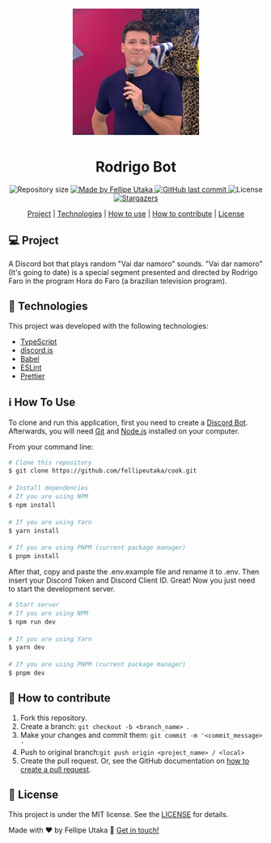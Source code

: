 <h1 align="center">
  <img
    alt="Rodrigo Bot"
    src=".github/docs/rodrigo.jpg"
    width="250px"
  />
</h1>

<h1 align="center">Rodrigo Bot</h4>
<p align="center">
  <img
    alt="Repository size"
    src="https://img.shields.io/github/repo-size/fellipeutaka/rodrigo-bot"
  />
  <a href="https://www.linkedin.com/in/fellipeutaka/">
    <img
      alt="Made by Fellipe Utaka"
      src="https://img.shields.io/badge/made%20by-Fellipe%20Utaka-%2304D361"
    />
  </a>
  <a href="https://github.com/fellipeutaka/rodrigo-bot/commits/main">
    <img
      alt="GitHub last commit"
      src="https://img.shields.io/github/last-commit/fellipeutaka/rodrigo-bot"
    />
  </a>
  <img
    alt="License"
    src="https://img.shields.io/badge/license-MIT-brightgreen"
  />
  <a href="https://github.com/fellipeutaka/rodrigo-bot/stargazers">
    <img
      alt="Stargazers"
      src="https://img.shields.io/github/stars/fellipeutaka/rodrigo-bot?style=social"
    />
  </a>
</p>

<p align="center">
  <a href="#-project">Project</a> |
  <a href="#-technologies">Technologies</a> |
  <a href="#ℹ%EF%B8%8F-how-to-use">How to use</a> |
  <a href="#-how-to-contribute">How to contribute</a> |
  <a href="#-license">License</a>
</p>

## 💻 Project

A Discord bot that plays random "Vai dar namoro" sounds. "Vai dar namoro" (It's going to date) is a special segment presented and directed by Rodrigo Faro in the program Hora do Faro (a brazilian television program).

## 🚀 Technologies

This project was developed with the following technologies:

- [TypeScript][ts]
- [discord.js][discord.js]
- [Babel][babel]
- [ESLint][eslint]
- [Prettier][prettier]

## ℹ️ How To Use

To clone and run this application, first you need to create a [Discord Bot](https://www.androidpolice.com/how-to-make-discord-bot/). Afterwards, you will need [Git][git] and [Node.js][node] installed on your computer.

From your command line:

```bash
# Clone this repository
$ git clone https://github.com/fellipeutaka/cook.git

# Install dependencies
# If you are using NPM
$ npm install

# If you are using Yarn
$ yarn install

# If you are using PNPM (current package manager)
$ pnpm install
```

After that, copy and paste the .env.example file and rename it to .env.
Then insert your Discord Token and Discord Client ID. Great! Now you just need to start the development server.

```bash
# Start server
# If you are using NPM
$ npm run dev

# If you are using Yarn
$ yarn dev

# If you are using PNPM (current package manager)
$ pnpm dev
```

## 🤔 How to contribute

1. Fork this repository.
2. Create a branch: `git checkout -b <branch_name> `.
3. Make your changes and commit them: `git commit -m '<commit_message> '`
4. Push to original branch:`git push origin <project_name> / <local>`
5. Create the pull request. Or, see the GitHub documentation on [how to create a pull request][pr].

## 📝 License

This project is under the MIT license. See the [LICENSE](https://github.com/fellipeutaka/rodrigo-bot/blob/main/LICENSE.md) for details.

Made with ♥ by Fellipe Utaka 👋 [Get in touch!](https://www.linkedin.com/in/fellipeutaka/)

[pr]: https://help.github.com/en/github/collaborating-with-issues-and-pull-requests/creating-a-pull-request
[git]: https://git-scm.com
[node]: https://nodejs.org/
[ts]: https://www.typescriptlang.org/
[discord.js]: https://discord.js.org/
[babel]: https://babeljs.io/
[eslint]: https://eslint.org/
[prettier]: https://prettier.io/
